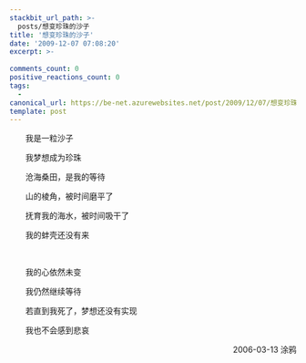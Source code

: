 ```yaml
---
stackbit_url_path: >-
  posts/想变珍珠的沙子
title: '想变珍珠的沙子'
date: '2009-12-07 07:08:20'
excerpt: >-
  
comments_count: 0
positive_reactions_count: 0
tags: 
  - 
canonical_url: https://be-net.azurewebsites.net/post/2009/12/07/想变珍珠的沙子
template: post
---
```

<div style="text-indent: 2em;"><p>我是一粒沙子</p><p>我梦想成为珍珠</p><p>沧海桑田，是我的等待</p><p>山的棱角，被时间磨平了</p><p>抚育我的海水，被时间吸干了</p><p>我的蚌壳还没有来</p><p>&nbsp;</p><p>我的心依然未变</p><p>我仍然继续等待</p><p>若直到我死了，梦想还没有实现</p><p>我也不会感到悲哀</p><p style="text-align: right; ">2006-03-13 涂鸦</p></div>
